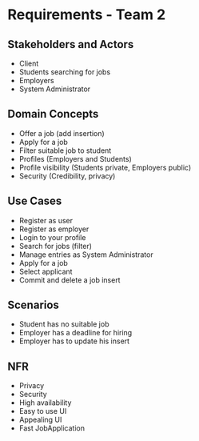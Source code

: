 # Requirements - Team 2

## Stakeholders and Actors
* Client
* Students searching for jobs
* Employers
* System Administrator

## Domain Concepts
* Offer a job (add insertion)
* Apply for a job
* Filter suitable job to student
* Profiles (Employers and Students)
* Profile visibility (Students private, Employers public)
* Security (Credibility, privacy)

## Use Cases
* Register as user
* Register as employer
* Login to your profile
* Search for jobs (filter)
* Manage entries as System Administrator
* Apply for a job
* Select applicant
* Commit and delete a job insert

## Scenarios
* Student has no suitable job
* Employer has a deadline for hiring
* Employer has to update his insert

## NFR
* Privacy
* Security
* High availability
* Easy to use UI
* Appealing UI
* Fast JobApplication
